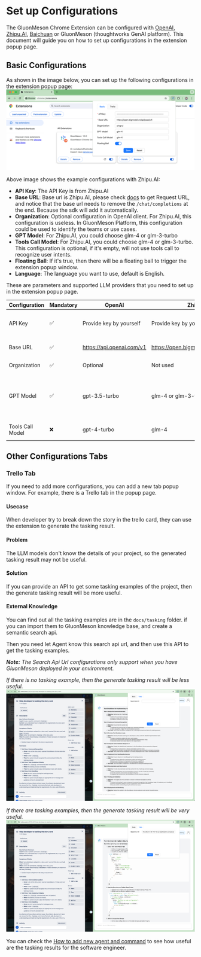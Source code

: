 # Set up Configurations
The GluonMeson Chrome Extension can be configured with [OpenAI](https://platform.openai.com/docs/overview), [Zhipu.AI](https://open.bigmodel.cn/dev/api), [Baichuan](https://www.baichuan-ai.com/home) or GluonMeson (thoughtworks GenAI platform). This document will guide you on how to set up configurations in the extension popup page.

## Basic Configurations
As shown in the image below, you can set up the following configurations in the extension popup page:
<img src="../images/configure_in_popup_window.png"/>

Above image shows the example configurations with Zhipu.AI:
* **API Key**: The API Key is from Zhipu.AI
* **Base URL**: Base url is Zhipu.AI, please check [docs](https://open.bigmodel.cn/dev/api#glm-4) to get Request URL, and notice that the base url needs to remove the `/chat/completions` at the end. Because the sdk will add it automatically.
* **Organization**: Optional configuration in OpenAI client. For Zhipu.AI, this configuration is useless. In GluonMeson Platform, this configuration could be used to identify the teams or use cases.
* **GPT Model**: For Zhipu.AI, you could choose glm-4 or glm-3-turbo
* **Tools Call Model**: For Zhipu.AI, you could choose glm-4 or glm-3-turbo. This configuration is optional, if it's empty, will not use tools call to recognize user intents.
* **Floating Ball**: If it's true, then there will be a floating ball to trigger the extension popup window.
* **Language**: The language you want to use, default is English.

These are parameters and supported LLM providers that you need to set up in the extension popup page.

| Configuration   | Mandatory | OpenAI                    | Zhipu.AI                             | Baichuan                        | GluonMeson                                               |
|-----------------|-----------|---------------------------|--------------------------------------|---------------------------------|----------------------------------------------------------|
| API Key         | ✅        | Provide key by yourself   | Provide key by yourself              | Provide key by yourself         | Create your own key in your environment                  |
| Base URL        | ✅        | https://api.openai.com/v1 | https://open.bigmodel.cn/api/paas/v4 | https://api.baichuan-ai.com/v1  | on-premise deploy environment                            |
| Organization    | ✅        | Optional                  | Not used                             | Not used                        | Used for auditing                                        |
| GPT Model       | ✅        | gpt-3.5-turbo             | glm-4 or glm-3-turbo                 | Baichuan4, Baichuan3-Turbo-128k | most cloud services & local deployed open sourced models |
| Tools Call Model| ❌        | gpt-4-turbo               | glm-4                                | Baichuan4, Baichuan3-Turbo-128k | depends on supported models                              |

## Other Configurations Tabs

### Trello Tab
If you need to add more configurations, you can add a new tab popup window. For example, there is a Trello tab in the popup page.

#### Usecase 
When developer try to break down the story in the trello card, they can use the extension to generate the tasking result.

#### Problem
The LLM models don't know the details of your project, so the generated tasking result may not be useful.

#### Solution
If you can provide an API to get some tasking examples of the project, then the generate tasking result will be more useful.

#### External Knowledge
You can find out all the tasking examples are in the `docs/tasking` folder. if you can import them to GluonMeson knowledge base, and create a semantic search api. 

Then you need let Agent know this search api url, and then use this API to get the tasking examples.

***Note:*** *The Search Api Url configurations only support when you have GluonMeson deployed in your environment.*

*If there is no tasking example, then the generate tasking result will be less useful.*
<img src="../images/generate_tasking_without_examples.png"/>

*If there are tasking examples, then the generate tasking result will be very useful.*
<img src="../images/generate_tasking_with_examples.png"/>

You can check the [How to add new agent and command](../tasking/how_to_add_new_agent_and_command.md) to see how useful are the tasking results for the software engineer.